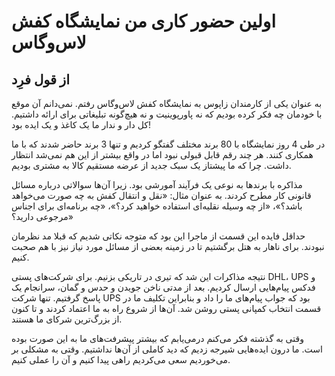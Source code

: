 # اولین حضور کاری من نمایشگاه کفش لاس‌وگاس
## از قول فرِد

به عنوان یکی از کارمندان زاپوس به نمایشگاه کفش لاس‌وگاس رفتم. نمی‌دانم آن موقع با خودمان چه فکر کرده بودیم که نه پاورپوینیت و نه هیچ‌گونه تبلیغاتی برای ارائه داشتیم. کل دار و ندار ما یک کاغذ و یک ایده بود!

در طی 4 روز نمایشگاه با 80 برند مختلف گفتگو کردیم و تنها 3 برند حاضر شدند که با ما همکاری کنند. هر چند رقم قابل قبولی نبود اما در واقع بیشتر از این هم نمی‌شد انتظار داشت. چرا که ما پیشتاز یک سبک جدید از عرضه مستقیم کالا به مشتری بودیم.

مذاکره با برندها به نوعی یک فرآیند آمورشی بود. زیرا آن‌ها سوالاتی درباره مسائل قانونی کار مطرح کردند. به عنوان مثال: «نقل و انتقال کفش به چه صورت می‌خواهد باشد؟»، «از چه وسیله نقلیه‌ای استفاده خواهید کرد؟»، «چه برنامه‌ای برای اجناس مرجوعی دارید؟»

حداقل فایده این قسمت از ماجرا این بود که متوجه نکاتی شدیم که قبلا مد نظرمان نبودند. برای ناهار به هتل برگشتیم تا در زمینه بعضی از مسائل مورد نیاز نیز با هم صحبت کنیم.

نتیجه مذاکرات این شد که تیری در تاریکی بزنیم. برای شرکت‌های پستی DHL، UPS و فدکس پیام‌هایی ارسال کردیم. بعد از مدتی ناخن جویدن و حدس و گمان، سرانجام یک پاسخ گرفتیم. تنها شرکت UPS بود که جواب پیام‌های ما را داد و بنابراین تکلیف ما در قسمت انتخاب کمپانی پستی روشن شد. آن‌ها از شروع راه به ما اعتماد کردند و تا کنون از بزرگ‌ترین شرکای ما هستند.

وقتی به گذشته فکر می‌کنم درمی‌یابم که بیشتر پیشرفت‌های ما به این صورت بوده است. ما درون ایده‌هایی شیرجه زدیم که دید کاملی از آن‌ها نداشتیم. وقتی به مشکلی بر می‌خوردیم سعی می‌کردیم راهی پیدا کنیم و آن را عملی کنیم. 